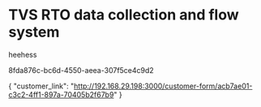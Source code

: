 # TVS RTO data collection and flow system

heehess

8fda876c-bc6d-4550-aeea-307f5ce4c9d2

{
  "customer_link": "http://192.168.29.198:3000/customer-form/acb7ae01-c3c2-4ff1-897a-70405b2f67b9"
}